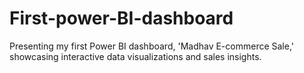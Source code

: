 # First-power-BI-dashboard
 Presenting my first Power BI dashboard, 'Madhav E-commerce Sale,' showcasing interactive data visualizations and sales insights.
